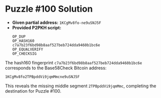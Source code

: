 # Puzzle #100 Solution

- **Given partial address:** `1KCgMv8fo-ne9uSNJ5F`
- **Provided P2PKH script:**
  ```
  OP_DUP
  OP_HASH160
  c7a7b23f6bd98b8aaf527beb724dda9460b1bc6e
  OP_EQUALVERIFY
  OP_CHECKSIG
  ```

The hash160 fingerprint `c7a7b23f6bd98b8aaf527beb724dda9460b1bc6e` corresponds to the Base58Check
Bitcoin address:

```
1KCgMv8fo2TPBpddVi9jqmMmcne9uSNJ5F
```

This reveals the missing middle segment `2TPBpddVi9jqmMmc`, completing the destination for Puzzle #100.
